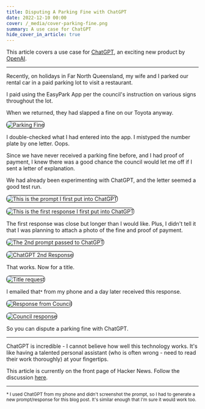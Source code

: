 ```yaml
---
title: Disputing A Parking Fine with ChatGPT
date: 2022-12-10 00:00
cover: /_media/cover-parking-fine.png
summary: A use case for ChatGPT
hide_cover_in_article: true
---
```


This article covers a use case for [ChatGPT](https://chat.openai.com/), an exciting new product by [OpenAI](https://chat.openai.com/).

---
<style>
img {
    border: 1px solid #000;
   border-radius: 8px;
}
</style>

Recently, on holidays in Far North Queensland, my wife and I parked our rental car in a paid parking lot to visit a restaurant.

I paid using the EasyPark App per the council's instruction on various signs throughout the lot.

When we returned, they had slapped a fine on our Toyota anyway.

![Parking Fine](/_media/chatgpt1-parking-fine.png)

I double-checked what I had entered into the app. I mistyped the number plate by one letter. Oops.

Since we have never received a parking fine before, and I had proof of payment, I knew there was a good chance the council would let me off if I sent a letter of explanation.

We had already been experimenting with ChatGPT, and the letter seemed a good test run.

![This is the prompt I first put into ChatGPT](/_media/chatgpt1-prompt1.png)

![This is the first response I first put into ChatGPT](/_media/chatgpt1-response1.png)

The first response was close but longer than I would like. Plus, I didn't tell it that I was planning to attach a photo of the fine and proof of payment.

![The 2nd prompt passed to ChatGPT](/_media/chatgpt1-prompt2-response2.png)


![ChatGPT 2nd Response](_media/chatgpt1-response2.png)

That works. Now for a title.

![Title request](/_media/chatgpt1-title.png)

I emailed that<small>*</small> from my phone and a day later received this response.

![Response from Council](_media/chatgpt1-response-email.png)

![Council response](_media/chatgpt1-council-response.png)

So you can dispute a parking fine with ChatGPT.

---

ChatGPT is incredible -  I cannot believe how well this technology works. It's like having a talented personal assistant (who is often wrong - need to read their work thoroughly) at your fingertips.

This article is currently on the front page of Hacker News. Follow the discussion [here](https://news.ycombinator.com/item?id=33937753).

---

<small>
* I used ChatGPT from my phone and didn't screenshot the prompt, so I had to generate a new prompt/response for this blog post. It's similar enough that I'm sure it would work too.
</small>